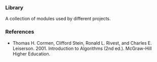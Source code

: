 ### Library
A collection of modules used by different projects.

### References
* Thomas H. Cormen, Clifford Stein, Ronald L. Rivest, and Charles E. Leiserson. 2001. Introduction to Algorithms (2nd ed.). McGraw-Hill Higher Education.